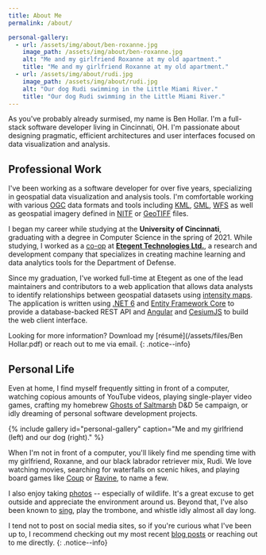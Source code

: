 ```yaml
---
title: About Me
permalink: /about/

personal-gallery:
  - url: /assets/img/about/ben-roxanne.jpg
    image_path: /assets/img/about/ben-roxanne.jpg
    alt: "Me and my girlfriend Roxanne at my old apartment."
    title: "Me and my girlfriend Roxanne at my old apartment."
  - url: /assets/img/about/rudi.jpg
    image_path: /assets/img/about/rudi.jpg
    alt: "Our dog Rudi swimming in the Little Miami River."
    title: "Our dog Rudi swimming in the Little Miami River."
---
```


As you've probably already surmised, my name is Ben Hollar. I'm a full-stack software developer living in Cincinnati, 
OH. I'm passionate about designing pragmatic, efficient architectures and user interfaces focused on data visualization
and analysis.

## Professional Work

I've been working as a software developer for over five years, specializing in geospatial data visualization and
analysis tools. I'm comfortable working with various [OGC](https://en.wikipedia.org/wiki/Open_Geospatial_Consortium)
data formats and tools including [KML](https://en.wikipedia.org/wiki/Keyhole_Markup_Language),
[GML](https://en.wikipedia.org/wiki/Geography_Markup_Language), [WFS](https://en.wikipedia.org/wiki/Web_Feature_Service)
as well as geospatial imagery defined in [NITF](https://en.wikipedia.org/wiki/National_Imagery_Transmission_Format) or
[GeoTIFF](https://en.wikipedia.org/wiki/GeoTIFF) files.

I began my career while studying at the **University of Cincinnati**, graduating with a degree in Computer Science in
the spring of 2021. While studying, I worked as a [co-op](https://www.uc.edu/co-op.html) at
[**Etegent Technologies Ltd.**](https://etegent.com), a research and development company that specializes in creating
machine learning and data analytics tools for the Department of Defense.

Since my graduation, I've worked full-time at Etegent as one of the lead maintainers and contributors to a web
application that allows data analysts to identify relationships between geospatial datasets using
[intensity maps](https://en.wikipedia.org/wiki/Heat_map). The application is written using 
[.NET 6](https://dotnet.microsoft.com/en-us/) and [Entity Framework Core](https://learn.microsoft.com/en-us/ef/core/)
to provide a database-backed REST API and [Angular](https://angular.io/) and
[CesiumJS](https://cesium.com/platform/cesiumjs/) to build the web client interface.

Looking for more information? Download my [résumé](/assets/files/Ben Hollar.pdf) or reach out to me via email.
{: .notice--info}

## Personal Life

Even at home, I find myself frequently sitting in front of a computer, watching copious amounts of YouTube videos,
playing single-player video games, crafting my homebrew
[Ghosts of Saltmarsh](https://dnd.wizards.com/products/ghosts-saltmarsh) D&D 5e campaign, or idly dreaming of personal
software development projects.

{% include gallery id="personal-gallery" caption="Me and my girlfriend (left) and our dog (right)." %}

When I'm not in front of a computer, you'll likely find me spending time with my girlfriend, Roxanne, and our black
labrador retriever mix, Rudi. We love watching movies, searching for waterfalls on scenic hikes, and playing board games
like [Coup](https://boardgamegeek.com/boardgame/131357/coup) or
[Ravine](https://boardgamegeek.com/boardgame/237728/ravine), to name a few.

I also enjoy taking [photos](/photo-journal/) -- especially of wildlife. It's a great excuse to get outside and
appreciate the environment around us. Beyond that, I've also been known to [sing](https://youtu.be/oel1JmjWdgs?t=2083),
play the trombone, and whistle idly almost all day long.

I tend not to post on social media sites, so if you're curious what I've been up to, I recommend checking out my most
recent [blog posts](/posts/) or reaching out to me directly.
{: .notice--info}
